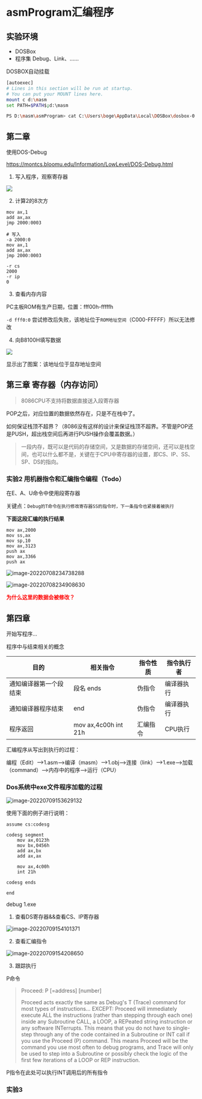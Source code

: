 # asmProgram汇编程序

## 实验环境
- DOSBox
- 程序集
Debug、Link、......

DOSBOX自动挂载
```bash
[autoexec]
# Lines in this section will be run at startup.
# You can put your MOUNT lines here.
mount c d:\masm
set PATH=$PATH$;d:\masm

PS D:\masm\asmProgram> cat C:\Users\boge\AppData\Local\DOSBox\dosbox-0.74-3.conf
```

## 第二章
使用DOS-Debug

https://montcs.bloomu.edu/Information/LowLevel/DOS-Debug.html

1. 写入程序，观察寄存器

![](asmProgram_1.png)

2. 计算2的8次方

```assembly
mov ax,1
add ax,ax
jmp 2000:0003

# 写入
-a 2000:0
mov ax,1
add ax,ax
jmp 2000:0003

-r cs
2000
-r ip
0
```
3. 查看内存内容

PC主板ROM有生产日期，位置：fff00h-fffffh

`-d fff0:0`
尝试修改后失败，该地址位于`ROM地址空间`（C000-FFFFF）所以无法修改


4. 向B8100H填写数据

![](asmProgram_2.png)

显示出了图案：该地址位于显存地址空间

## 第三章 寄存器（内存访问）
> 8086CPU不支持将数据直接送入段寄存器

POP之后，对应位置的数据依然存在，只是不在栈中了。

如何保证栈顶不超界？（8086没有这样的设计来保证栈顶不超界。不管是POP还是PUSH，超出栈空间后再进行PUSH操作会覆盖数据。）

> 一段内存，既可以是代码的存储空间，又是数据的存储空间，还可以是栈空间，也可以什么都不是，关键在于CPU中寄存器的设置，即CS、IP、SS、SP、DS的指向。

### 实验2 用机器指令和汇编指令编程（Todo）

在E、A、U命令中使用段寄存器

关键点：`Debug的T命令在执行修改寄存器SS的指令时，下一条指令也紧接着被执行`

**下面这段汇编的执行结果**

```assembly
mov ax,2000
mov ss,ax
mov sp,10
mov ax,3123
push ax
mov ax,3366
push ax
```

![image-20220708234738288](README/image-20220708234738288.png)

![image-20220708234908630](README/image-20220708234908630.png)

<font color="red">**为什么这里的数据会被修改？**</font>

## 第四章

开始写程序...

程序中与结束相关的概念

| 目的                   | 相关指令             | 指令性质 | 指令执行者 |
| ---------------------- | -------------------- | -------- | ---------- |
| 通知编译器第一个段结束 | 段名 ends            | 伪指令   | 编译器执行 |
| 通知编译器程序结束     | end                  | 伪指令   | 编译器执行 |
| 程序返回               | mov ax,4c00h int 21h | 汇编指令 | CPU执行    |

汇编程序从写出到执行的过程：

编程（Edit）-->1.asm-->编译（masm）-->1.obj-->连接（link）-->1.exe-->加载（command）-->内存中的程序-->运行（CPU）

### Dos系统中exe文件程序加载的过程

![image-20220709153629132](README/image-20220709153629132.png)

使用下面的例子进行说明：

```assembly
assume cs:codesg

codesg segment
    mov ax,0123h
    mov bx,0456h
    add ax,bx
    add ax,ax

    mov ax,4c00h
    int 21h

codesg ends

end
```

debug 1.exe

1. 查看DS寄存器&&查看CS、IP寄存器

![image-20220709154101371](README/image-20220709154101371.png)

2. 查看汇编指令

![image-20220709154208650](README/image-20220709154208650.png)



3. 跟踪执行

P命令

> Proceed:  P  [=address]  [number]
>
> Proceed acts exactly the same as Debug's T (Trace) command for most types of instructions... EXCEPT: Proceed will immediately execute ALL the instructions (rather than stepping  through each one) inside any Subroutine CALL, a LOOP, a REPeated string  instruction or any software INTerrupts. This means that you do not have  to single-step through any of the code contained in a Subroutine or INT  call if you use the Proceed (P) command.  This means Proceed will be the command you use most often to debug programs, and Trace  will only be used to step into a Subroutine or possibly check the logic  of the first few iterations of a LOOP or REP instruction.

P指令在此处可以执行INT调用后的所有指令

### 实验3



